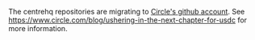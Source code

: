 The centrehq repositories are migrating to [Circle's github account](https://github.com/circlefin).  See https://www.circle.com/blog/ushering-in-the-next-chapter-for-usdc for more information.
